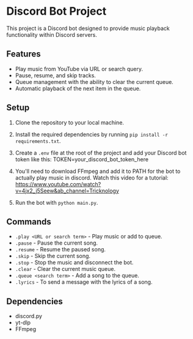 # Discord Bot Project

This project is a Discord bot designed to provide music playback functionality within Discord servers.

## Features

- Play music from YouTube via URL or search query.
- Pause, resume, and skip tracks.
- Queue management with the ability to clear the current queue.
- Automatic playback of the next item in the queue.

## Setup

1. Clone the repository to your local machine.
2. Install the required dependencies by running `pip install -r requirements.txt`.
3. Create a `.env` file at the root of the project and add your Discord bot token like this: 
   TOKEN=your_discord_bot_token_here
4. You'll need to download FFmpeg and add it to PATH for the bot to actually play music in discord. Watch this video for a tutorial:
   https://www.youtube.com/watch?v=4jx2_j5Seew&ab_channel=Tricknology

6. Run the bot with `python main.py`.

## Commands

- `.play <URL or search term>` - Play music or add to queue.
- `.pause` - Pause the current song.
- `.resume` - Resume the paused song.
- `.skip` - Skip the current song.
- `.stop` - Stop the music and disconnect the bot.
- `.clear` - Clear the current music queue.
- `.queue <search term>` - Add a song to the queue.
- `.lyrics` - To send a message with the lyrics of a song.
  
## Dependencies

- discord.py
- yt-dlp
- FFmpeg
